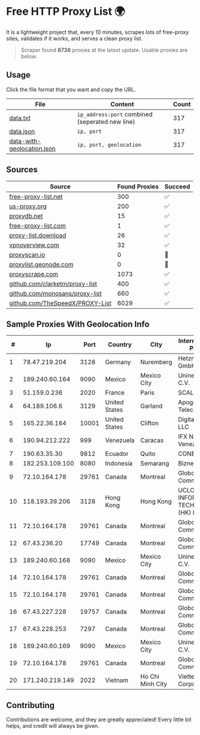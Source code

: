 
# Free HTTP Proxy List 🌍

It is a lightweight project that, every 10 minutes, scrapes lots of free-proxy sites, validates if it works, and serves a clean proxy list.


> Scraper found **8736** proxies at the latest update. Usable proxies are below.

## Usage

Click the file format that you want and copy the URL.


|File|Content|Count|
|----|-------|-----|
|[data.txt](https://raw.githubusercontent.com/themiralay/Proxy-List-World/master/data.txt)|`ip_address:port` combined (seperated new line)|317|
|[data.json](https://raw.githubusercontent.com/themiralay/Proxy-List-World/master/data.json)|`ip, port`|317|
|[data-with-geolocation.json](https://raw.githubusercontent.com/themiralay/Proxy-List-World/master/data-with-geolocation.json)|`ip, port, geolocation`|317|

## Sources

|Source|Found Proxies|Succeed|
|------|-------------|-------|
|[free-proxy-list.net](https://free-proxy-list.net)|300|✅|
|[us-proxy.org](https://www.us-proxy.org)|200|✅|
|[proxydb.net](http://proxydb.net)|15|✅|
|[free-proxy-list.com](https://free-proxy-list.com/?page=&port=&type%5B%5D=http&type%5B%5D=https&up_time=0&search=Search)|1|✅|
|[proxy-list.download](https://www.proxy-list.download/HTTP)|26|✅|
|[vpnoverview.com](https://vpnoverview.com/privacy/anonymous-browsing/free-proxy-servers)|32|✅|
|[proxyscan.io](https://www.proxyscan.io)|0|🚫|
|[proxylist.geonode.com](https://proxylist.geonode.com/api/proxy-list?limit=300&page=1&sort_by=lastChecked&sort_type=desc&protocols=http,https)|0|🚫|
|[proxyscrape.com](https://api.proxyscrape.com/v2/?request=displayproxies&protocol=http&timeout=10000&country=all&ssl=all&anonymity=all)|1073|✅|
|[github.com/clarketm/proxy-list](https://raw.githubusercontent.com/clarketm/proxy-list/master/proxy-list-raw.txt)|400|✅|
|[github.com/monosans/proxy-list](https://raw.githubusercontent.com/monosans/proxy-list/main/proxies/http.txt)|660|✅|
|[github.com/TheSpeedX/PROXY-List](https://raw.githubusercontent.com/TheSpeedX/PROXY-List/master/http.txt)|6029|✅|


## Sample Proxies With Geolocation Info

|#|Ip|Port|Country|City|Internet Service Provider|
|-|--|----|-------|----|-------------------------|
|1|78.47.219.204|3128|Germany|Nuremberg|Hetzner Online GmbH|
|2|189.240.60.164|9090|Mexico|Mexico City|Uninet S.A. de C.V.|
|3|51.159.0.236|2020|France|Paris|SCALEWAY|
|4|64.189.106.6|3129|United States|Garland|Apogee Telecom Inc.|
|5|165.22.36.164|10001|United States|Clifton|DigitalOcean, LLC|
|6|190.94.212.222|999|Venezuela|Caracas|IFX Networks Venezuela C.A.|
|7|190.63.35.30|9812|Ecuador|Quito|CONECEL|
|8|182.253.109.100|8080|Indonesia|Semarang|Biznet Metronet|
|9|72.10.164.178|29761|Canada|Montreal|GloboTech Communications|
|10|118.193.39.206|3128|Hong Kong|Hong Kong|UCLOUD INFORMATION TECHNOLOGY (HK) LIMITED|
|11|72.10.164.178|29761|Canada|Montreal|GloboTech Communications|
|12|67.43.236.20|17749|Canada|Montreal|GloboTech Communications|
|13|189.240.60.168|9090|Mexico|Mexico City|Uninet S.A. de C.V.|
|14|72.10.164.178|29761|Canada|Montreal|GloboTech Communications|
|15|72.10.164.178|29761|Canada|Montreal|GloboTech Communications|
|16|67.43.227.228|19757|Canada|Montreal|GloboTech Communications|
|17|67.43.228.253|7297|Canada|Montreal|GloboTech Communications|
|18|189.240.60.169|9090|Mexico|Mexico City|Uninet S.A. de C.V.|
|19|72.10.164.178|29761|Canada|Montreal|GloboTech Communications|
|20|171.240.219.149|2022|Vietnam|Ho Chi Minh City|Viettel Corporation|



## Contributing

Contributions are welcome, and they are greatly appreciated! Every
little bit helps, and credit will always be given.

